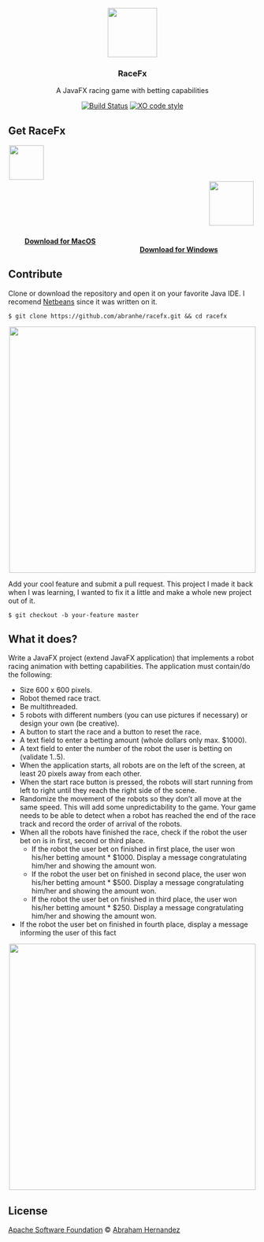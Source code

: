 
<p align="center">
  <img src="https://cdn.abranhe.com/projects/racefx/racefx.png" height="100">
  <h3 align="center">RaceFx</h3>
  <p align="center">A JavaFX racing game with betting capabilities<p>
  <p align="center"><a href="https://circleci.com/gh/wulkano/kap"><img src="https://circleci.com/gh/wulkano/kap.svg?style=shield" alt="Build Status"></a> <a href="https://github.com/abranhe/"><img src="https://img.shields.io/badge/code_style-XO-5ed9c7.svg" alt="XO code style"></a></p>
</p>

## Get RaceFx

<p align="center">
  <img src="https://upload.wikimedia.org/wikipedia/commons/thumb/f/fa/Apple_logo_black.svg/80px-Apple_logo_black.svg.png" height="70">                                                                    
  <img src="https://images-wixmp-ed30a86b8c4ca887773594c2.wixmp.com/f/98c2d592-fb7a-4383-adf4-8fcea016dc75/d5kepm9-66efb2f9-b8f0-40c1-80f4-1c656fadad0a.png/v1/fill/w_894,h_894,strp/official_windows_8_logo_by_n_studios_2_d5kepm9-pre.png?token=eyJ0eXAiOiJKV1QiLCJhbGciOiJIUzI1NiJ9.eyJzdWIiOiJ1cm46YXBwOjdlMGQxODg5ODIyNjQzNzNhNWYwZDQxNWVhMGQyNmUwIiwiaXNzIjoidXJuOmFwcDo3ZTBkMTg4OTgyMjY0MzczYTVmMGQ0MTVlYTBkMjZlMCIsIm9iaiI6W1t7ImhlaWdodCI6Ijw9MTAwMCIsInBhdGgiOiJcL2ZcLzk4YzJkNTkyLWZiN2EtNDM4My1hZGY0LThmY2VhMDE2ZGM3NVwvZDVrZXBtOS02NmVmYjJmOS1iOGYwLTQwYzEtODBmNC0xYzY1NmZhZGFkMGEucG5nIiwid2lkdGgiOiI8PTEwMDAifV1dLCJhdWQiOlsidXJuOnNlcnZpY2U6aW1hZ2Uub3BlcmF0aW9ucyJdfQ.CqvRNi-nw9NhMOafdrdlveBP5w2O9dEbrY3QJgGW5oM" height="90">
  <h4 align="center"><a href="https://github.com/abranhe/racefx/releases/latest">Download for MacOS</a>                                        <a href="https://github.com/abranhe/racefx/releases/latest">Download for Windows</a></h4>
</p>


## Contribute

Clone or download the repository and open it on your favorite Java IDE. I recomend [Netbeans](https://netbeans.org/) since it was written on it.

```
$ git clone https://github.com/abranhe/racefx.git && cd racefx

```

<p align="center">
	<img src="https://cdn.abranhe.com/projects/racefx/screenshot.png" height="500">
</p>

Add your cool feature and submit a pull request. This project I made it back when I was learning, I wanted to fix it a little and make a whole new project out of it.

```
$ git checkout -b your-feature master
```

## What it does?

Write a JavaFX project (extend JavaFX application) that implements a robot racing animation with betting capabilities. The application must contain/do the following:

- Size 600 x 600 pixels.
- Robot themed race tract.
- Be multithreaded.
- 5 robots with different numbers (you can use pictures if necessary) or design your own (be
creative).
- A button to start the race and a button to reset the race.
- A text field to enter a betting amount (whole dollars only max. $1000).
- A text field to enter the number of the robot the user is betting on (validate 1..5).
- When the application starts, all robots are on the left of the screen, at least 20 pixels away from
each other.
- When the start race button is pressed, the robots will start running from left to right until they
reach the right side of the scene.
- Randomize the movement of the robots so they don’t all move at the same speed. This will add
some unpredictability to the game. Your game needs to be able to detect when a robot has reached
the end of the race track and record the order of arrival of the robots.
- When all the robots have finished the race, check if the robot the user bet on is in first, second or
third place.
    - If the robot the user bet on finished in first place, the user won his/her betting amount *
$1000. Display a message congratulating him/her and showing the amount won.
    - If the robot the user bet on finished in second place, the user won his/her betting amount *
$500. Display a message congratulating him/her and showing the amount won.
    - If the robot the user bet on finished in third place, the user won his/her betting amount *
$250. Display a message congratulating him/her and showing the amount won.
- If the robot the user bet on finished in fourth place, display a message informing the user of this
fact


<p align="center">
	<img src="https://cdn.abranhe.com/projects/racefx/example.gif" height="500">
</p>

## License
 
[Apache Software Foundation](https://github.com/abranhe/RaceFx/blob/master/license) © [Abraham Hernandez](https://github.com/abranhe)